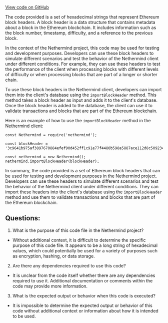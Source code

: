 [View code on GitHub](https://github.com/NethermindEth/nethermind/src/bench_precompiles/vectors/sha256/proposed/input_param_scalar_216_gas_41.csv)

The code provided is a set of hexadecimal strings that represent Ethereum block headers. A block header is a data structure that contains metadata about a block in the Ethereum blockchain. It includes information such as the block number, timestamp, difficulty, and a reference to the previous block. 

In the context of the Nethermind project, this code may be used for testing and development purposes. Developers can use these block headers to simulate different scenarios and test the behavior of the Nethermind client under different conditions. For example, they can use these headers to test the performance of the client when processing blocks with different levels of difficulty or when processing blocks that are part of a longer or shorter chain.

To use these block headers in the Nethermind client, developers can import them into the client's database using the `importBlockHeader` method. This method takes a block header as input and adds it to the client's database. Once the block header is added to the database, the client can use it to validate transactions and blocks that are part of the Ethereum blockchain.

Here is an example of how to use the `importBlockHeader` method in the Nethermind client:

```
const Nethermind = require('nethermind');

const blockHeader = '3c9641b975af3897670884efef90d452ff1c91e77f4480b598a5887ace112d8c509234e3f59120548c5abb6b5495fc8fe9301dc826bfe2988cf93c29ca9f01421b75ba63c5ed2cee1599122012ada36e701f01deb083ca576d62a4e336881c90daff3046af23e44574969385c8e3baf10a1cb530e8b828542fa4114de6aa936bd2be5ef3a9b7a0e20e475022381d62d44881ccd247793635d820fe958264b1513d69c1e7c3c8bb61ccdc27059e3d68dfcf2f0c33bd044e8c4468b4b7e137ae294c178e7b6c9f19878331fb93220db2cb6f578dc0ed52248b';

const nethermind = new Nethermind();
nethermind.importBlockHeader(blockHeader);
```

In summary, the code provided is a set of Ethereum block headers that can be used for testing and development purposes in the Nethermind project. Developers can use these headers to simulate different scenarios and test the behavior of the Nethermind client under different conditions. They can import these headers into the client's database using the `importBlockHeader` method and use them to validate transactions and blocks that are part of the Ethereum blockchain.
## Questions: 
 1. What is the purpose of this code file in the Nethermind project?
- Without additional context, it is difficult to determine the specific purpose of this code file. It appears to be a long string of hexadecimal values, which could potentially be used for a variety of purposes such as encryption, hashing, or data storage.

2. Are there any dependencies required to use this code?
- It is unclear from the code itself whether there are any dependencies required to use it. Additional documentation or comments within the code may provide more information.

3. What is the expected output or behavior when this code is executed?
- It is impossible to determine the expected output or behavior of this code without additional context or information about how it is intended to be used.